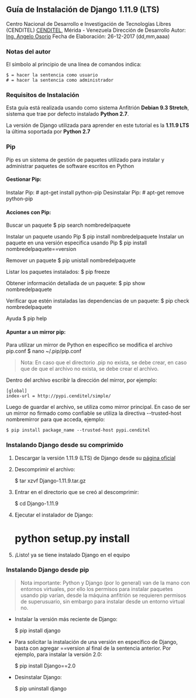 ## Guía de Instalación de Django 1.11.9 (LTS)
Centro Nacional de Desarrollo e Investigación de Tecnologías Libres (CENDITEL)
[CENDITEL](https://www.cenditel.gob.ve/), Mérida - Venezuela
Dirección de Desarrollo
Autor: [Ing. Angelo Osorio](https://twitter.com/Engel_PAIN)
Fecha de Elaboración: 26-12-2017 (dd,mm,aaaa)


### Notas del autor
El símbolo al principio de una línea de comandos indica:

    $ = hacer la sentencia como usuario
    # = hacer la sentencia como administrador


### Requisitos de Instalación
Esta guía está realizada usando como sistema Anfitrión **Debian 9.3 Stretch**, sistema que trae por
defecto instalado **Python 2.7**.

La versión de Django utilizada para aprender en este tutorial es la **1.11.9 LTS** la última
soportada por **Python 2.7**


### Pip
Pip es un sistema de gestión de paquetes utilizado para instalar y administrar paquetes de software
escritos en Python

#### Gestionar Pip:

 Instalar Pip:
    # apt-get install python-pip
 Desinstalar Pip:
    # apt-get remove python-pip

#### Acciones con Pip:

 Buscar un paquete
    $ pip search nombredelpaquete

 Instalar un paquete usando Pip
    $ pip install nombredelpaquete
 Instalar un paquete en una versión específica usando Pip
    $ pip install nombredelpaquete==version

  Remover un paquete
    $ pip unistall nombredelpaquete

  Listar los paquetes instalados:
    $ pip freeze

  Obtener información detallada de un paquete:
    $ pip show nombredelpaquete

  Verificar que estén instaladas las dependencias de un paquete:
    $ pip check nombredelpaquete

  Ayuda
    $ pip help

#### Apuntar a un mirror pip:
 Para utilizar un mirror de Python en específico se modifica el archivo pip.conf
    $ nano ~/.pip/pip.conf
> Nota: En caso que el directorio .pip no exista, se debe crear, en caso que de que el archivo no
exista, se debe crear el archivo.

Dentro del archivo escribir la dirección del mirror, por ejemplo:

    [global]
    index-url = http://pypi.cenditel/simple/

Luego de guardar el archivo, se utiliza como mirror principal. En caso de ser un mirror no firmado
como confiable se utiliza la directiva --trusted-host nombremirror para que acceda, ejemplo:

    $ pip install package_name --trusted-host pypi.cenditel


### Instalando Django desde su comprimido
1. Descargar la versión 1.11.9 (LTS) de Django desde su [página oficial](https://www.djangoproject.com/download/1.11.9/tarball/)

2. Descomprimir el archivo:

    $ tar xzvf Django-1.11.9.tar.gz

3. Entrar en el directorio que se creó al descomprimir:
    
    $ cd Django-1.11.9

4. Ejecutar el instalador de Django:

    # python setup.py install

5. ¡Listo! ya se tiene instalado Django en el equipo


### Instalando Django desde pip

>Nota importante: Python y Django (por lo general) van de la mano con entornos virtuales, por ello
los permisos para instalar paquetes usando pip varían, desde la máquina anfitrión se requieren
permisos de superusuario, sin embargo para instalar desde un entorno virtual no.

* Instalar la versión más reciente de Django:

    $ pip install django

* Para solicitar la instalación de una versión en específico de Django, basta con agregar ==version
al final de la sentencia anterior. Por ejemplo, para instalar la versión 2.0:

    $ pip install Django==2.0

* Desinstalar Django:

    $ pip uninstall django